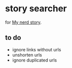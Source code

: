 # story searcher

for [My nerd story](http://mynerdstory.org).

## to do

- ignore links without urls
- unshorten urls
- ignore duplicated urls

